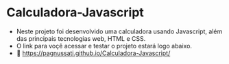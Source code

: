 # Calculadora-Javascript
- Neste projeto foi desenvolvido uma calculadora usando Javascript, além das principais tecnologias web, HTML e CSS.
- O link para voçê acessar e testar o projeto estará logo abaixo.
- 🔗 https://pagnussati.github.io/Calculadora-Javascript/
